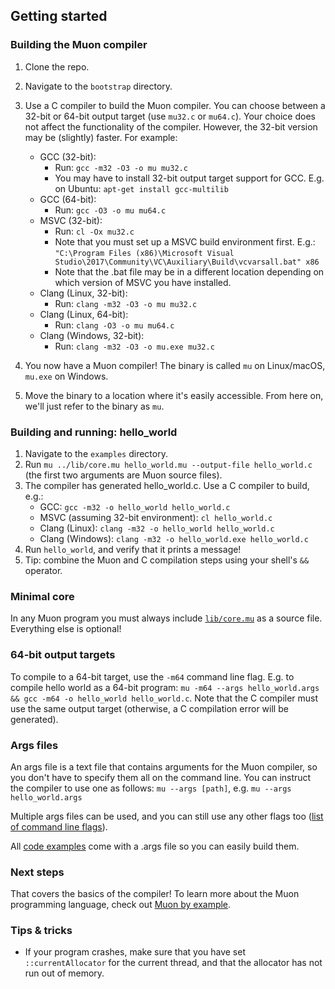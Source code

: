 ## Getting started

### Building the Muon compiler

1. Clone the repo.
2. Navigate to the `bootstrap` directory.
3. Use a C compiler to build the Muon compiler. You can choose between a 32-bit or 64-bit output target (use `mu32.c` or `mu64.c`). Your choice does not affect the functionality of the compiler. However, the 32-bit version may be (slightly) faster. For example:
	* GCC (32-bit): 
		* Run: `gcc -m32 -O3 -o mu mu32.c`
		* You may have to install 32-bit output target support for GCC. E.g. on Ubuntu: `apt-get install gcc-multilib`
	* GCC (64-bit):
		* Run: `gcc -O3 -o mu mu64.c`
	* MSVC (32-bit):
		* Run: `cl -Ox mu32.c`
		* Note that you must set up a MSVC build environment first. E.g.: `"C:\Program Files (x86)\Microsoft Visual Studio\2017\Community\VC\Auxiliary\Build\vcvarsall.bat" x86`
		* Note that the .bat file may be in a different location depending on which version of MSVC you have installed.
	* Clang (Linux, 32-bit): 
		* Run: `clang -m32 -O3 -o mu mu32.c`
	* Clang (Linux, 64-bit): 
		* Run: `clang -O3 -o mu mu64.c`
	* Clang (Windows, 32-bit): 
		* Run: `clang -m32 -O3 -o mu.exe mu32.c`

4. You now have a Muon compiler! The binary is called `mu` on Linux/macOS, `mu.exe` on Windows.
5. Move the binary to a location where it's easily accessible. From here on, we'll just refer to the binary as `mu`.

### Building and running: hello_world

1. Navigate to the `examples` directory.
2. Run `mu ../lib/core.mu hello_world.mu --output-file hello_world.c` (the first two arguments are Muon source files).
3. The compiler has generated hello_world.c. Use a C compiler to build, e.g.:
	* GCC: `gcc -m32 -o hello_world hello_world.c`
	* MSVC (assuming 32-bit environment): `cl hello_world.c` 
	* Clang (Linux): `clang -m32 -o hello_world hello_world.c`
	* Clang (Windows): `clang -m32 -o hello_world.exe hello_world.c` 
4. Run `hello_world`, and verify that it prints a message!
5. Tip: combine the Muon and C compilation steps using your shell's `&&` operator.

### Minimal core

In any Muon program you must always include [`lib/core.mu`](../lib/core.mu) as a source file. Everything else is optional!

### 64-bit output targets

To compile to a 64-bit target, use the `-m64` command line flag. E.g. to compile hello world as a 64-bit program: `mu -m64 --args hello_world.args && gcc -m64 -o hello_world hello_world.c`. Note that the C compiler must use the same output target (otherwise, a C compilation error will be generated).

### Args files

An args file is a text file that contains arguments for the Muon compiler, so you don't have to specify them all on the command line. You can instruct the compiler to use one as follows: `mu --args [path]`, e.g. `mu --args hello_world.args`
	
Multiple args files can be used, and you can still use any other flags too ([list of command line flags](command_line_flags.md)).

All [code examples](../examples) come with a .args file so you can easily build them. 

### Next steps

That covers the basics of the compiler! To learn more about the Muon programming language, check out [Muon by example](muon_by_example.md). 

### Tips & tricks

* If your program crashes, make sure that you have set `::currentAllocator` for the current thread, and that the allocator has not run out of memory.
 







